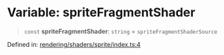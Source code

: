 # Variable: spriteFragmentShader

> `const` **spriteFragmentShader**: `string` = `spriteFragmentShaderSource`

Defined in: [rendering/shaders/sprite/index.ts:4](https://github.com/Forge-Game-Engine/Forge/blob/7b95769650b59c5ba12aa490e41717344ca6bf1e/src/rendering/shaders/sprite/index.ts#L4)
